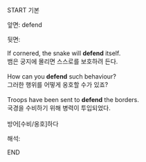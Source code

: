 START
기본

앞면:
defend


뒷면:
<div>If cornered, the snake will <strong>defend</strong> itself. </div><div><div>뱀은 궁지에 몰리면 스스로를 보호하려 든다.</div></div><div><br></div><div><div>How can you <strong>defend</strong> such behaviour? </div><div><div>그러한 행위를 어떻게 옹호할 수가 있죠?</div></div></div><div><br></div><div><div>Troops have been sent to <strong>defend</strong> the borders. </div><div><div>국경을 수비하기 위해 병력이 투입되었다.</div></div></div><div><br></div><div>방어[수비/옹호]하다</div>


해석:
<!--ID: 1746614453729-->
END